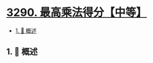 # [3290. 最高乘法得分【中等】](https://github.com/Tdahuyou/TNotes.leetcode/tree/main/notes/3290.%20%E6%9C%80%E9%AB%98%E4%B9%98%E6%B3%95%E5%BE%97%E5%88%86%E3%80%90%E4%B8%AD%E7%AD%89%E3%80%91)

<!-- region:toc -->

- [1. 📝 概述](#1--概述)

<!-- endregion:toc -->

## 1. 📝 概述

